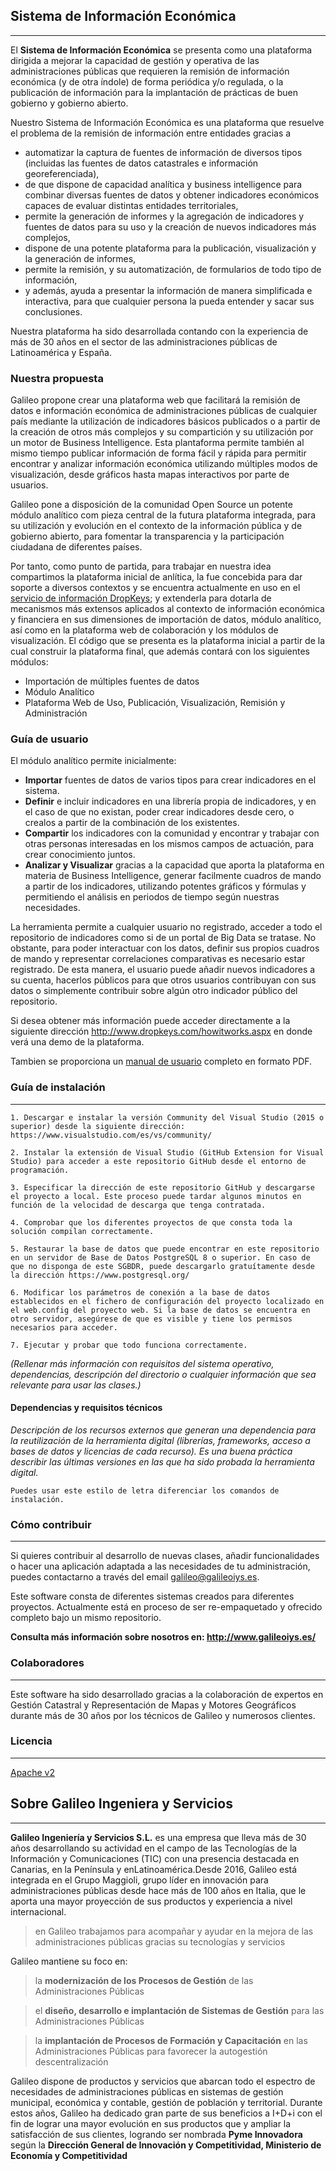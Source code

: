 ## Sistema de Información Económica
---

El **Sistema de Información Económica** se presenta como una plataforma dirigida a mejorar la capacidad de gestión y operativa de las administraciones públicas que requieren la remisión de información económica (y de otra índole) de forma periódica y/o regulada, o la publicación de información para la implantación de prácticas de buen gobierno y  gobierno abierto. 

Nuestro Sistema de Información Económica es una plataforma que resuelve el problema de la remisión de información entre entidades gracias a 
* automatizar la captura de fuentes de información de diversos tipos (incluidas las fuentes de datos catastrales e información georeferenciada), 
* de que dispone de capacidad analítica y business intelligence para combinar diversas fuentes de datos y obtener indicadores económicos capaces de evaluar distintas entidades territoriales, 
 * permite la generación de informes y la agregación de indicadores y fuentes de datos para su uso y la creación de nuevos indicadores más complejos, 
 * dispone de una potente plataforma para la publicación, visualización y la generación de informes, 
 * permite la remisión, y su automatización, de formularios de todo tipo de información, 
 * y además, ayuda a presentar la información de manera simplificada e interactiva, para que cualquier persona la pueda entender y sacar sus conclusiones.
 
Nuestra plataforma ha sido desarrollada contando con la experiencia de más de 30 años en el sector de las administraciones públicas de Latinoamérica y España.


### Nuestra propuesta

Galileo propone crear una plataforma web que facilitará la remisión de datos e información económica de administraciones públicas de cualquier país mediante la utilización de indicadores básicos publicados o a partir de la creación de otros más complejos y su compartición y su utilización por un motor de Business Intelligence. Esta plantaforma permite también al mismo tiempo publicar información de forma fácil y rápida para permitir encontrar y analizar información económica utilizando múltiples modos de visualización, desde gráficos hasta mapas interactivos por parte de usuarios.

Galileo pone a disposición de la comunidad Open Source un potente módulo analítico com pieza central de la futura plataforma integrada, para su utilización y evolución en el contexto de la información pública y de gobierno abierto, para fomentar la transparencia y la participación ciudadana de diferentes países. 

Por tanto, como punto de partida, para trabajar en nuestra idea compartimos la plataforma inicial de anlítica, la fue concebida para dar soporte a diversos contextos y se encuentra actualmente en uso en el [servicio de información DropKeys](http://www.dropkeys.com); y extenderla para dotarla de mecanismos más extensos aplicados al contexto de información económica y financiera en sus dimensiones de importación de datos, módulo analítico, así como en la plataforma web de colaboración y los módulos de visualización. El código que se presenta es la plataforma inicial a partir de la cual construir la plataforma final, que además contará con los siguientes módulos:

 * Importación de múltiples fuentes de datos
 * Módulo Analítico
 * Plataforma Web de Uso, Publicación, Visualización, Remisión y Administración


### Guía de usuario

El módulo analítico permite inicialmente: 
 * **Importar** fuentes de datos de varios tipos para crear indicadores en el sistema.
 * **Definir** e incluir indicadores en una librería propia de indicadores, y en el caso de que no existan, poder crear indicadores desde cero, o crealos a partir de la combinación de los existentes.
 * **Compartir** los indicadores con la comunidad y encontrar y trabajar  con otras personas interesadas en los mismos campos de actuación, para crear conocimiento juntos.
 * **Analizar y Visualizar** gracias a la capacidad que aporta la plataforma en materia de Business Intelligence, generar facilmente cuadros de mando a partir de los indicadores, utilizando potentes gráficos y fórmulas y permitiendo el análisis en periodos de tiempo según nuestras necesidades.

La herramienta permite a cualquier usuario no registrado, acceder a todo el repositorio de indicadores como si de un portal de Big Data se tratase. No obstante, para poder interactuar con los datos, definir sus propios cuadros de mando y representar correlaciones comparativas es necesario estar registrado. De esta manera, el usuario puede añadir nuevos indicadores a su cuenta, hacerlos públicos para que otros usuarios contribuyan con sus datos o simplemente contribuir sobre algún otro indicador público del repositorio.

Si desea obtener más información puede acceder directamente a la siguiente dirección http://www.dropkeys.com/howitworks.aspx en donde verá una demo de la plataforma.

Tambien se proporciona un [manual de usuario](https://github.com/GalileoIyS/ecoanalytics/blob/master/Manual%20de%20usuario.pdf) completo en formato PDF.



### Guía de instalación
---

    1. Descargar e instalar la versión Community del Visual Studio (2015 o superior) desde la siguiente dirección: https://www.visualstudio.com/es/vs/community/
    
    2. Instalar la extensión de Visual Studio (GitHub Extension for Visual Studio) para acceder a este repositorio GitHub desde el entorno de programación.
    
    3. Especificar la dirección de este repositorio GitHub y descargarse el proyecto a local. Este proceso puede tardar algunos minutos en función de la velocidad de descarga que tenga contratada.
    
    4. Comprobar que los diferentes proyectos de que consta toda la solución compilan correctamente.
    
    5. Restaurar la base de datos que puede encontrar en este repositorio en un servidor de Base de Datos PostgreSQL 8 o superior. En caso de que no disponga de este SGBDR, puede descargarlo gratuítamente desde la dirección https://www.postgresql.org/
    
    6. Modificar los parámetros de conexión a la base de datos establecidos en el fichero de configuración del proyecto localizado en el web.config del proyecto web. Si la base de datos se encuentra en otro servidor, asegúrese de que es visible y tiene los permisos necesarios para acceder.
    
    7. Ejecutar y probar que todo funciona correctamente.

*(Rellenar más información con requisitos del sistema operativo, dependencias, descripción del directorio o cualquier información que sea relevante para usar las clases.)*

#### Dependencias y requisitos técnicos
*Descripción de los recursos externos que generan una dependencia para la reutilización de la herramienta digital (librerías, frameworks, acceso a bases de datos y licencias de cada recurso). Es una buena práctica describir las últimas versiones en las que ha sido probada la herramienta digital.*

    Puedes usar este estilo de letra diferenciar los comandos de instalación.

### Cómo contribuir
---
Si quieres contribuir al desarrollo de nuevas clases, añadir funcionalidades o hacer una aplicación adaptada a las necesidades de tu administración, puedes contactarno a través del email galileo@galileoiys.es.

Este software consta de diferentes sistemas creados para diferentes proyectos. Actualmente está en proceso de ser re-empaquetado y ofrecido completo bajo un mismo repositorio.

**Consulta más información sobre nosotros en: http://www.galileoiys.es/**

### Colaboradores
---
Este software ha sido desarrollado gracias a la colaboración de expertos en Gestión Catastral y Representación de Mapas y Motores Geográficos durante más de 30 años por los técnicos de Galileo y numerosos clientes.

### Licencia 
---
[Apache v2](https://www.apache.org/licenses/LICENSE-2.0)

## Sobre Galileo Ingeniera y Servicios 
---

**Galileo Ingeniería y Servicios S.L.** es una empresa que lleva más de 30 años desarrollando su actividad en el campo de las Tecnologías de la Información y Comunicaciones (TIC) con una presencia destacada en Canarias, en la Península y enLatinoamérica.Desde 2016, Galileo está integrada en el Grupo Maggioli, grupo líder en innovación para administraciones públicas desde hace más de 100 años en Italia, que le aporta una mayor proyección de sus productos y experiencia a nivel internacional.

 > en Galileo trabajamos para acompañar y ayudar en la mejora de las administraciones públicas gracias su tecnologías y servicios


Galileo mantiene su foco en:

 > la **modernización de los Procesos de Gestión** de las Administraciones Públicas

 > el **diseño, desarrollo e implantación de Sistemas de Gestión** para las Administraciones Públicas

 > la **implantación de Procesos de Formación y Capacitación** en las Administraciones Públicas para favorecer la autogestión descentralización

Galileo dispone de productos y servicios que abarcan todo el espectro de necesidades de administraciones públicas en sistemas de gestión municipal, económica y contable, gestión de población y territorial. Durante estos años, Galileo ha dedicado gran parte de sus beneficios a I+D+i con el fin de lograr una mayor evolución en sus productos que y ampliar la satisfacción de sus clientes, logrando ser nombrada **Pyme Innovadora** según la **Dirección General de Innovación y Competitividad, Ministerio de Economía y Competitividad**
